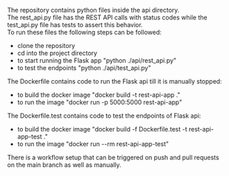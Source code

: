 The repository contains python files inside the api directory. </br>
The rest_api.py file has the REST API calls with status codes while the test_api.py file has tests to assert this behavior. </br>
To run these files the following steps can be followed:</br>
  - clone the repository
  - cd into the project directory
  - to start running the Flask app "python ./api/rest_api.py"
  - to test the endpoints "python ./api/test_api.py" </br>

The Dockerfile contains code to run the Flask api till it is manually stopped:
  - to build the docker image "docker build -t rest-api-app ."
  - to run the image "docker run -p 5000:5000 rest-api-app" </br>

The Dockerfile.test contains code to test the endpoints of Flask api:
  - to build the docker image "docker build -f Dockerfile.test -t rest-api-app-test ."
  - to run the image "docker run --rm rest-api-app-test"</br>

There is a workflow setup that can be triggered on push and pull requests on the main branch as well as manually.
